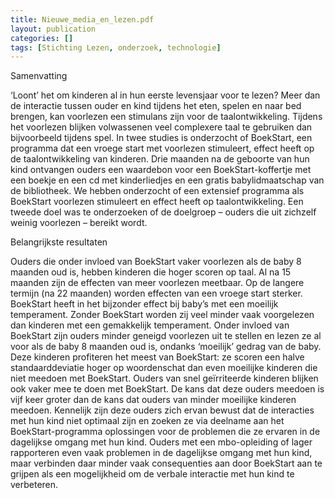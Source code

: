 ```yaml
---
title: Nieuwe_media_en_lezen.pdf
layout: publication
categories: []
tags: [Stichting Lezen, onderzoek, technologie]
---
```

Samenvatting

‘Loont’ het om kinderen al in hun eerste levensjaar voor te lezen? Meer dan de
interactie tussen ouder en kind tijdens het eten, spelen en naar bed brengen, kan
voorlezen een stimulans zijn voor de taalontwikkeling. Tijdens het voorlezen
blijken volwassenen veel complexere taal te gebruiken dan bijvoorbeeld tijdens
spel. In twee studies is onderzocht of BoekStart, een programma dat een vroege
start met voorlezen stimuleert, effect heeft op de taalontwikkeling van kinderen.
Drie maanden na de geboorte van hun kind ontvangen ouders een waardebon voor
een BoekStart-koffertje met een boekje en een cd met kinderliedjes en een gratis
babylidmaatschap van de bibliotheek. We hebben onderzocht of een extensief programma als BoekStart voorlezen stimuleert en effect heeft op taalontwikkeling.
Een tweede doel was te onderzoeken of de doelgroep – ouders die uit zichzelf weinig voorlezen – bereikt wordt.

Belangrijkste resultaten

Ouders die onder invloed van BoekStart vaker voorlezen als de baby 8 maanden
oud is, hebben kinderen die hoger scoren op taal. Al na 15 maanden zijn de effecten van meer voorlezen meetbaar. Op de langere termijn (na 22 maanden) worden
effecten van een vroege start sterker.
BoekStart heeft in het bijzonder effect bij baby’s met een moeilijk temperament.
Zonder BoekStart worden zij veel minder vaak voorgelezen dan kinderen met
een gemakkelijk temperament. Onder invloed van BoekStart zijn ouders minder
geneigd voorlezen uit te stellen en lezen ze al voor als de baby 8 maanden oud is,
ondanks ‘moeilijk’ gedrag van de baby. Deze kinderen profiteren het meest van
BoekStart: ze scoren een halve standaarddeviatie hoger op woordenschat dan even
moeilijke kinderen die niet meedoen met BoekStart.
Ouders van snel geïrriteerde kinderen blijken ook vaker mee te doen met
BoekStart. De kans dat deze ouders meedoen is vijf keer groter dan de kans dat
ouders van minder moeilijke kinderen meedoen. Kennelijk zijn deze ouders zich
ervan bewust dat de interacties met hun kind niet optimaal zijn en zoeken ze via
deelname aan het BoekStart-programma oplossingen voor de problemen die ze
ervaren in de dagelijkse omgang met hun kind. Ouders met een mbo-opleiding
of lager rapporteren even vaak problemen in de dagelijkse omgang met hun kind,
maar verbinden daar minder vaak consequenties aan door BoekStart aan te grijpen
als een mogelijkheid om de verbale interactie met hun kind te verbeteren.
